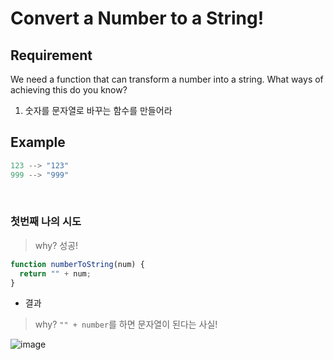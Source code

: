 # Convert a Number to a String!

## Requirement

<p>We need a function that can transform a number into a string. What ways of achieving this do you know?</p>

  1. 숫자를 문자열로 바꾸는 함수를 만들어라

## Example

```js
123 --> "123"
999 --> "999"
```

<br>

### 첫번째 나의 시도

> why? 성공! 
> 
```js
function numberToString(num) {
  return "" + num;
}
```
- 결과

> why? `"" + number`를 하면 문자열이 된다는 사실!

![image](https://user-images.githubusercontent.com/96808980/173069228-40881e85-587b-46f5-98ff-ac0f110c6bd3.png)

